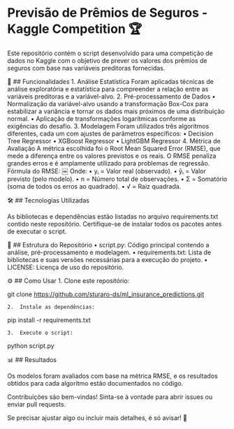 # Previsão de Prêmios de Seguros - Kaggle Competition 🏆

Este repositório contém o script desenvolvido para uma competição de dados no Kaggle com o objetivo de prever os valores dos prêmios de seguros com base nas variáveis preditoras fornecidas.

🚀 ## Funcionalidades
	1.	Análise Estatística
Foram aplicadas técnicas de análise exploratória e estatística para compreender a relação entre as variáveis preditoras e a variável-alvo.
	2.	Pré-processamento de Dados
	•	Normalização da variável-alvo usando a transformação Box-Cox para estabilizar a variância e tornar os dados mais próximos de uma distribuição normal.
	•	Aplicação de transformações logarítmicas conforme as exigências do desafio.
	3.	Modelagem
Foram utilizados três algoritmos diferentes, cada um com ajustes de parâmetros específicos:
	•	Decision Tree Regressor
	•	XGBoost Regressor
	•	LightGBM Regressor
	4.	Métrica de Avaliação
A métrica escolhida foi o Root Mean Squared Error (RMSE), que mede a diferença entre os valores previstos e os reais. O RMSE penaliza grandes erros e é amplamente utilizado para problemas de regressão.
Fórmula do RMSE: 
￼
Onde:
	•	yᵢ = Valor real (observado).
	•	ŷᵢ = Valor previsto (pelo modelo).
	•	n = Número total de observações.
	•	Σ = Somatório (soma de todos os erros ao quadrado).
	•	√ = Raiz quadrada.

🛠️ ## Tecnologias Utilizadas

As bibliotecas e dependências estão listadas no arquivo requirements.txt contido neste repositório. Certifique-se de instalar todos os pacotes antes de executar o script.

📂 ## Estrutura do Repositório
	•	script.py: Código principal contendo a análise, pré-processamento e modelagem.
	•	requirements.txt: Lista de bibliotecas e suas versões necessárias para a execução do projeto.
	•	LICENSE: Licença de uso do repositório.

⚙️ ## Como Usar
	1.	Clone este repositório:

git clone https://github.com/sturaro-ds/ml_insurance_predictions.git


	2.	Instale as dependências:

pip install -r requirements.txt


	3.	Execute o script:

python script.py

📊 ## Resultados

Os modelos foram avaliados com base na métrica RMSE, e os resultados obtidos para cada algoritmo estão documentados no código.

Contribuições são bem-vindas! Sinta-se à vontade para abrir issues ou enviar pull requests.

Se precisar ajustar algo ou incluir mais detalhes, é só avisar! 🚀

